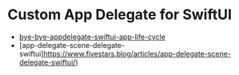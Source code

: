 #  Custom App Delegate for SwiftUI

- [bye-bye-appdelegate-swiftui-app-life-cycle](https://medium.com/swlh/bye-bye-appdelegate-swiftui-app-life-cycle-58dde4a42d0f)
- [app-delegate-scene-delegate-swiftui]https://www.fivestars.blog/articles/app-delegate-scene-delegate-swiftui/)

